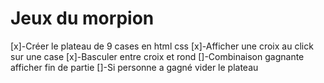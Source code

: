 # Jeux du morpion

[x]-Créer le plateau de 9 cases en html css
[x]-Afficher une croix au click sur une case
[x]-Basculer entre croix et rond
[]-Combinaison gagnante afficher fin de partie
[]-Si personne a gagné vider le plateau